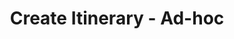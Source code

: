 ---
title: Create Itinerary - Ad-hoc
api:
  file: TravClan-Hotels-Partner-APIs.yaml
  operationId: post_api-v1-hotels-itineraries
hidden: false
---
